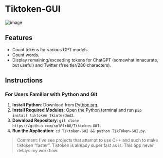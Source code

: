 # Tiktoken-GUI

![image](https://github.com/sm18lr88/Tiktoken-GUI/assets/64564447/d873c2d4-3924-4bad-bd2a-c6bdf77ff1f5)

## Features
- Count tokens for various GPT models.
- Count words.
- Display remaining/exceeding tokens for ChatGPT (somewhat innacurate, but useful) and Twitter (free tier/280 characters).

## Instructions

### For Users Familiar with Python and Git
1. **Install Python**: Download from [Python.org](https://www.python.org/downloads/).
2. **Install Required Modules**: Open the Python terminal and run `pip install tiktoken tkinterdnd2`.
3. **Download Repository**: `git clone https://github.com/sm18lr88/Tiktoken-GUI`.
4. **Run the Application**: `cd Tiktoken-GUI && python TikToken-GUI.py`.


> Comment: I've see projects that attempt to use C++ and such to make tiktoken "faster". Tiktoken is already super fast as is. This app never delays my workflow.
